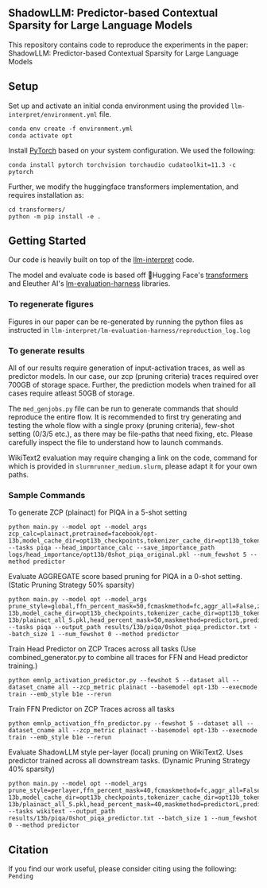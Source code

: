 ## ShadowLLM: Predictor-based Contextual Sparsity for Large Language Models

This repository contains code to reproduce the experiments in the paper: ShadowLLM: Predictor-based Contextual Sparsity for Large Language Models


## Setup

Set up and activate an initial conda environment using the provided `llm-interpret/environment.yml` file.

```
conda env create -f environment.yml
conda activate opt
```

Install [PyTorch](https://pytorch.org/) based on your system configuration. We used the following:

```
conda install pytorch torchvision torchaudio cudatoolkit=11.3 -c pytorch
```

Further, we modify the huggingface transformers implementation, and requires installation as:

```
cd transformers/
python -m pip install -e .
```

## Getting Started

Our code is heavily built on top of the [llm-interpret](https://github.com/amazon-science/llm-interpret) code.

The model and evaluate code is based off 🤗Hugging Face's [transformers](https://github.com/huggingface/transformers)
and Eleuther AI's [lm-evaluation-harness](https://github.com/EleutherAI/lm-evaluation-harness)
libraries.

### To regenerate figures

Figures in our paper can be re-generated by running the python files as instructed in `llm-interpret/lm-evaluation-harness/reproduction_log.log`

### To generate results

All of our results require generation of input-activation traces, as well as predictor models. In our case, our zcp (pruning criteria) traces required over 700GB of storage space. Further, the prediction models when trained for all cases require atleast 50GB of storage.

The `med_genjobs.py` file can be run to generate commands that should reproduce the entire flow. It is recommended to first try generating and testing the whole flow with a single proxy (pruning criteria), few-shot setting (0/3/5 etc.), as there may be file-paths that need fixing, etc. Please carefully inspect the file to understand how to launch commands. 

WikiText2 evaluation may require changing a link on the code, command for which is provided in `slurmrunner_medium.slurm`, please adapt it for your own paths.

### Sample Commands

To generate ZCP (plainact) for PIQA in a 5-shot setting

```
python main.py --model opt --model_args zcp_calc=plainact,pretrained=facebook/opt-13b,model_cache_dir=opt13b_checkpoints,tokenizer_cache_dir=opt13b_tokenizer --tasks piqa --head_importance_calc --save_importance_path logs/head_importance/opt13b/0shot_piqa_original.pkl --num_fewshot 5 --method predictor
```

Evaluate AGGREGATE score based pruning for PIQA in a 0-shot setting. (Static Pruning Strategy 50% sparsity)

```
python main.py --model opt --model_args prune_style=global,ffn_percent_mask=50,fcmaskmethod=fc,aggr_all=False,zcp_calc=plainact,pretrained=facebook/opt-13b,model_cache_dir=opt13b_checkpoints,tokenizer_cache_dir=opt13b_tokenizer,mask_heads=1,head_importance_path=zcps/opt-13b/plainact_all_5.pkl,head_percent_mask=50,maskmethod=predictorL,predictor_=all --tasks piqa --output_path results/13b/piqa/0shot_piqa_predictor.txt --batch_size 1 --num_fewshot 0 --method predictor
```

Train Head Predictor on ZCP Traces across all tasks (Use combined_generator.py to combine all traces for FFN and Head predictor training.)

```
python emnlp_activation_predictor.py --fewshot 5 --dataset all --dataset_cname all --zcp_metric plainact --basemodel opt-13b --execmode train --emb_style b1e --rerun
```

Train FFN Predictor on ZCP Traces across all tasks

```
python emnlp_activation_ffn_predictor.py --fewshot 5 --dataset all --dataset_cname all --zcp_metric plainact --basemodel opt-13b --execmode train --emb_style b1e --rerun
```

Evaluate ShadowLLM style per-layer (local) pruning on WikiText2. Uses predictor trained across all downstream tasks.  (Dynamic Pruning Strategy 40% sparsity)

```
python main.py --model opt --model_args prune_style=perlayer,ffn_percent_mask=40,fcmaskmethod=fc,aggr_all=False,zcp_calc=plainact,pretrained=facebook/opt-13b,model_cache_dir=opt13b_checkpoints,tokenizer_cache_dir=opt13b_tokenizer,mask_heads=1,head_importance_path=zcps/opt-13b/plainact_all_5.pkl,head_percent_mask=40,maskmethod=predictorL,predictor_=all --tasks wikitext --output_path results/13b/piqa/0shot_piqa_predictor.txt --batch_size 1 --num_fewshot 0 --method predictor
```




## Citation

If you find our work useful, please consider citing using the following:
```Pending```


